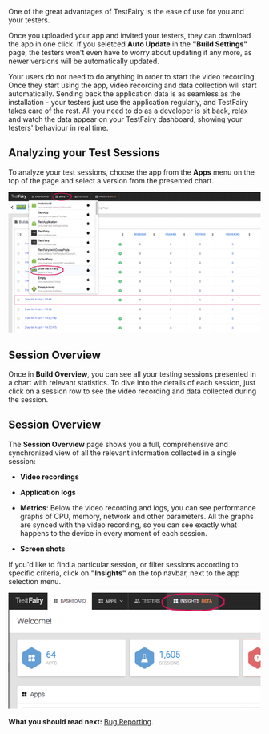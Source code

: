 <!--# Testing your Application-->

One of the great advantages of TestFairy is the ease of use for you and your testers. 

Once you uploaded your app and invited your testers, they can download the app in one click. If you seletced **Auto Update** in the **"Build Settings"** page, the testers won’t even have to worry about updating it any more, as newer versions will be automatically updated. 

Your users do not need to do anything in order to start the video recording. Once they start using the app, video recording and data collection will start automatically. Sending back the application data is as seamless as the installation - your testers just use the application regularly, and TestFairy takes care of the rest. All you need to do as a developer is sit back, relax and watch the data appear on your TestFairy dashboard, showing your testers' behaviour in real time.

## Analyzing your Test Sessions

To analyze your test sessions, choose the app from the **Apps** menu on the top of the page and select a version from the presented chart. 

<!-- ![ alt choose-build](../../img/app/choose-build-detail.png) -->
<img src="../../img/app/choose-build-detail.png" width="800"/>

## <a id="testing_overview"></a> Session Overview

Once in **Build Overview**, you can see all your testing sessions presented in a chart with relevant statistics.
To dive into the details of each session, just click on a session row to see the video recording and data collected during the session.


## Session Overview

The **Session Overview** page shows you a full, comprehensive and synchronized view of all the relevant information collected in a single session:

 * **Video recordings**
   
 * **Application logs**

 * **Metrics**: Below the video recording and logs, you can see performance graphs of CPU, memory, network and other parameters. All the graphs are synced with the video recording, so you can see exactly what happens to the device in every moment of each session.
  
 * **Screen shots**



If you'd like to find a particular session, or filter sessions according to specific criteria, click on **"Insights"** on the top navbar, next to the app selection menu.


  ![ alt insights-btn](../../img/app/insights-btn.png)


 

**What you should read next:** [Bug Reporting](Bug_Reporting.html).


